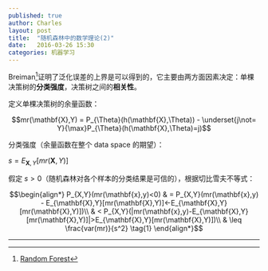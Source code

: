 ```yaml
---
published: true
author: Charles
layout: post
title:  "随机森林中的数学理论(2)"
date:   2016-03-26 15:30
categories: 机器学习
---
```


Breiman[^1]证明了泛化误差的上界是可以得到的，它主要由两方面因素决定：单棵决策树的**分类强度**，决策树之间的**相关性**。

定义单棵决策树的余量函数：

$$mr(\mathbf{X},Y) = P_{\Theta}(h(\mathbf{X},\Theta)) - \underset{j\not= Y}{\max}P_{\Theta}(h(\mathbf{X},\Theta)=j)$$

分类强度（余量函数在整个 data space 的期望）：

$s = E_{\mathbf{X},Y}[mr(\mathbf{X},Y)]$

假定 $s>0$（随机森林对各个样本的分类结果是可信的），根据切比雪夫不等式：

$$\begin{align*}
P_{X,Y}(mr(\mathbf{x},y)<0) & = P_{X,Y}(mr(\mathbf{x},y) - E_{\mathbf{X},Y}[mr(\mathbf{X},Y)]<-E_{\mathbf{X},Y}[mr(\mathbf{X},Y)])\\
& < P_{X,Y}(|mr(\mathbf{x},y)-E_{\mathbf{X},Y}[mr(\mathbf{X},Y)]|>E_{\mathbf{X},Y}[mr(\mathbf{X},Y)])\\
& \leq \frac{var(mr)}{s^2} \tag{1}
\end{align*}$$


----------


[^1]: [Random Forest](https://www.stat.berkeley.edu/~breiman/randomforest2001.pdf)